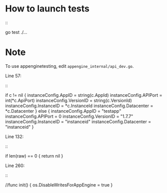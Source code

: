 How to launch tests
===================

::

go test ./...

Note
====

To use appenginetesting, edit `appengine_internal/api_dev.go`.

Line 57:

::

if c != nil {
	instanceConfig.AppID = string(c.AppId)
	instanceConfig.APIPort = int(*c.ApiPort)
	instanceConfig.VersionID = string(c.VersionId)
	instanceConfig.InstanceID = *c.InstanceId
	instanceConfig.Datacenter = *c.Datacenter
} else {
	instanceConfig.AppID = "testapp"
	instanceConfig.APIPort = 0
	instanceConfig.VersionID = "1.7.7"
	instanceConfig.InstanceID = "instanceid"
	instanceConfig.Datacenter = "instanceid"
}
  
Line 132:

::

if len(raw) == 0 {
	return nil
}

Line 260:

::

//func init() { os.DisableWritesForAppEngine = true }

